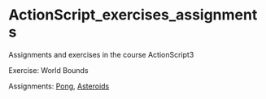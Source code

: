 # ActionScript_exercises_assignments
Assignments and exercises in the course ActionScript3

Exercise:
  World Bounds
  
Assignments: [Pong](https://webshare.mah.se/ae7719/Pong/),   [Asteroids](https://webshare.mah.se/ae7719/Asteroids)
